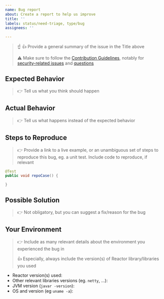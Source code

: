 ```yaml
---
name: Bug report
about: Create a report to help us improve
title: ''
labels: status/need-triage, type/bug
assignees: ''

---
```


 > :point_up: :+1: Provide a general summary of the issue in the Title above
 >
 > :warning: Make sure to follow the [Contribution Guidelines](https://github.com/reactor/.github/blob/master/CONTRIBUTING.md),
 > notably for [security-related issues](https://pivotal.io/security) and [questions](https://github.com/reactor/.github/blob/master/CONTRIBUTING.md#question-do-you-have-a-question)

## Expected Behavior
> :point_right: Tell us what you think should happen

## Actual Behavior
> :point_right: Tell us what happens instead of the expected behavior

## Steps to Reproduce
> :point_right: Provide a link to a live example, or an unambiguous set of steps to
> reproduce this bug, eg. a unit test. Include code to reproduce, if relevant

```java
@Test
public void repoCase() {

}
```

## Possible Solution
> :point_right: Not obligatory, but you can suggest a fix/reason for the bug

## Your Environment
> :point_right: Include as many relevant details about the environment you experienced the bug in
>
> :+1: Especially, always include the version(s) of Reactor library/libraries you used

* Reactor version(s) used:
* Other relevant libraries versions (eg. `netty`, ...):
* JVM version (`javar -version`):
* OS and version (eg `uname -a`):
